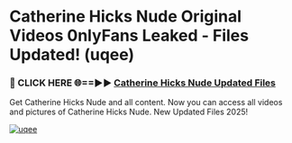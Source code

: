 # Catherine Hicks Nude Original Videos 0nlyFans Leaked - Files Updated! (uqee)

<h3>🔴 CLICK HERE 🌐==►► <a href="https://tinyurl.com/52m3yx9h" rel="nofollow">Catherine Hicks Nude Updated Files</a></h3>

Get Catherine Hicks Nude and all content. Now you can access all videos and pictures of Catherine Hicks Nude. New Updated Files 2025!

[![uqee](https://i.imgur.com/TnHtlc8.gif)](https://tinyurl.com/52m3yx9h)
